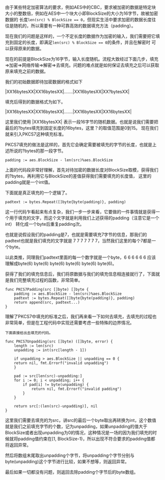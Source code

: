   由于某些特定加密算法的要求，例如AES中的CBC，要求被加密的数据是特定块大小的整数倍，例如在AES中一个块大小即BlockSize的大小为16字节，故被加密数据的
长度`len(src) % BlockSize == 0`，但现实生活中要求加密的数据长度往往是随机的，所以需要有一种可靠高效的数据填充方法（padding）。

  现在我们的问题是这样的，一个不定长度的数据作为加密的输入，我们需要把它填充到固定的长度，即满足`len(src) % BlockSize == 0`的条件，并且在解密时
可以获得原来的数据。

  现在的前提是BlockSize为16字节，输入长度随机。流程大致经过下面几步，填充=>加密=>网络传输=>解密=>去填充。问题的难点就是如何保证去填充之后可以获取
原来填充之前的数据。

  我们的初始数据即待加密数据的格式如下
  
  |XX16bytesXX|XX16bytesXX|…….|XX16bytesXX|XX?bytesXX|
  
  填充后得到的数据格式为如下。
  
  |XX16bytesXX|XX16bytesXX|…….|XX16bytesXX|XX16bytesXX|
  
  这里我们使用 |XX16bytesXX| 表示一段16字节的随机数据。也就是说我们需要把最后的?bytes填充到固定长度的16bytes，这里？的取值范围是0到15。
现在我们就来引入PKCS7这种填充标准。

  PKCS7填充的做法是这样的，首先它会确定需要被填充的字节的长度，也就是上述所说的?bytes的那一段字节。
```golang
padding := aes.BlockSize - len(src)%aes.BlockSize
```

  上面的代码段非常好理解，首先对待加密的数据长度对BlockSize取模，获得我们的?bytes，再利用它与BlockSize的差值获得我们需要填充的长度值，
这里的padding就是一个int值。

  下面就是真正填充的一个逻辑了。
  
```golang
padtext := bytes.Repeat([]byte{byte(padding)}, padding)
```

  这一行代码乍看起来有点复杂，我们一步一步来看，它要做的一件事情就是获得一个用于填充的文字，而这个文字就是利用我们上述获得的padding（注意它是一个int）
转化成一个byte后重复padding次。

  也就是说假设我们的padding是7，也就是需要填充7字节的信息，那我们的padtext也就是我们填充的文字就是 7 7 7 7 7 7 7，当然我们这里的每个7都是一个byte。
  
  以此类推，同理我们padtext里面的每一个数字就是一个byte，6 6 6 6 6 6 应该理解成byte(6) byte(6) byte(6) byte(6) byte(6) byte(6)。
  
  获得了我们的填充信息后，我们将原数据与我们的填充信息相连接就行了，下面就是我们完整填充过程的函数，非常简单。
  
```golang
func PKCS7Padding(src []byte) []byte {
    padding := aes.BlockSize - len(src)%aes.BlockSize
    padtext := bytes.Repeat([]byte{byte(padding)}, padding)
    return append(src, padtext...)
}
```

  理解了PKCS7中填充的标准之后，我们再来看一下如何去填充，去填充的过程也非常简单，但是在工程代码中实现还需要考虑一些特殊的边界情况。
  
	下面直接给出去填充的代码。
  
```golang
func PKCS7Unpadding(src []byte) ([]byte, error) {
    length := len(src)
    unpadding := int(src[length - 1])
	
    if unpadding > aes.BlockSize || unpadding == 0 {
    return nil, fmt.Errorf("invalid unpadding")
    }
	  
    pad := src[len(src)-unpadding:]
    for i := 0; i < unpadding; i++ {
        if pad[i] != byte(unpadding) {
            return nil, fmt.Errorf("invalid padding")
        }
    }

    return src[:(len(src)-unpadding)], nil
}	
```
  这里我们需要去填充的为src，讲src的最后一个byte取出再转换为int，这个数值就是我们之前填充字节的个数，记为unpadding，如果unpadding的值大于
BlockSize或者出现unpadding为0的情况，这种情况是一场的因为我们填充的时候就将padding值约束在[1, BlockSize-1)，所以出现不符合要求的padding值都
将返回异常。

  然后将数组末尾取出unpadding个字节，将unpadding个字节分别与byte(unpadding)这个字节进行比较，如果不想等，则返回异常。

  最后如果一切都没有问题，则返回去除padding个字节后的byte数组。


